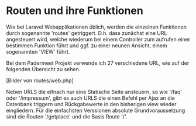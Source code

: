 # Routen und ihre Funktionen

Wie bei Laravel Webapplikationen üblich, werden die einzelnen Funktionen durch sogenannte 'routes' getriggert. D.h. dass zunächst eine URL angesteuert wird, welche wiederum bei einem Controller zum aufrufen einer bestimmen Funktion führt und ggf. zu einer neunen Ansicht, einem sogenannten 'VIEW' führt.

Bei dem Padermeet Projekt verwende ich 27 verschiedene URL, wie auf der folgenden Übersicht zu sehen.

[Bilder von routes/web.php]

Neben URLS die eifnach nur eine Statische Seite ansteuern, so wie '/faq' oder '/impressum', gibt es auch URLS die einen Befehl per Ajax an die Datenbank triggern und Rückgabewerte in den bisherigen view wieder eingliedern. Für die einfachsten Verssionen absolute Grundvoraussetzung sind die Routen '/getplace' und die Basis Route '/'.


